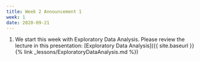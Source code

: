 ```yaml
---
title: Week 2 Announcement 1
week: 1
date: 2020-09-21
---
```


1. We start this week with Exploratory Data Analysis. Please review the lecture in this presentation: [Exploratory Data Analysis]({{ site.baseurl }}{% link _lessons/ExploratoryDataAnalysis.md %})
